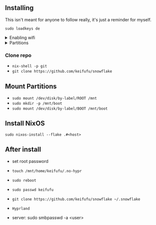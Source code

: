 ## Installing

This isn't meant for anyone to follow really, it's just a reminder for myself.

`sudo loadkeys de`

<details>
<summary>Enabling wifi</summary>

- `sudo systemctl start wpa_supplicant`
- `wpa_cli`
- `scan`
- `scan_results`
- `add_network`
- `set_network 0 ssid "<SSID>"`
- `set_network 0 psk "<PASS>"`
- `enable_network 0`

</details>

<details>
<summary>Partitions</summary>

<details>
<summary>Creating partitions</summary>

## Create Partitions

### EFI

- `sudo fdisk /dev/nvme0n1`
- `g (gpt disk label)`
- `n`
- `1`
- `2048`
- `+500M`
- `t`
- `1 (EFI System)`

### Stuff Partition

- `n`
- `2`
- `default`
- `default (fill up partition)`
- `w (write)`

### Setup LUKS

- `sudo cryptsetup luksFormat /dev/nvme0n1p2`
- `sudo cryptsetup luksOpen /dev/nvme0n1p2 enc-pv`

### Create Logical Volumes

- `sudo pvcreate /dev/mapper/enc-pv`
- `sudo vgcreate vg /dev/mapper/enc-pv`
- `sudo lvcreate -L 16G -n swap vg`
- `sudo lvcreate -L 250G -n root vg`
- `sudo lvcreate -l '100%FREE' -n stuff vg`

### Format Partitions & label

- `sudo mkfs.fat -F 32 /dev/nvme0n1p1`
- `sudo fatlabel /dev/nvme0n1p1 BOOT`
- `sudo mkfs.ext4 /dev/vg/root -L ROOT`
- `sudo mkfs.ext4 /dev/vg/stuff -L STUFF`
- `sudo mkswap /dev/vg/swap -L SWAP`
- `sudo cryptsetup config /dev/nvme0n1p2 --label LUKSROOT`

### Installing NixOS

## Mount Partitions

- `sudo mount /dev/vg/root /mnt`
- `sudo mkdir /mnt/boot`
- `sudo mount /dev/nvme0n1p1 /mnt/boot`
- `sudo swapon /dev/vg/swap`

</details>

### Desktop

- nvme0n1
  - 1 - 500MB EFI
  - 2 - 38GB SWAP
  - 3 - 461.5GB ROOT
- nvme1n1
  - \* - 1TB STUFF

### Laptop

- nvme0n1
  - 1 - 500MB EFI
  - 2 - 20GB SWAP
  - 3 - 250GB ROOT
  - 4 - 729.5GB STUFF

### Server

- sda
  - 1 - 500MB EFI
  - 2 - 20GB Swap
  - 3 - 229.5GB ROOT
- nvme0n1
  - p1 - 2TB STUFF

</details>

### Clone repo

- `nix-shell -p git`
- `git clone https://github.com/keifufu/snowflake`

## Mount Partitions

- `sudo mount /dev/disk/by-label/ROOT /mnt`
- `sudo mkdir -p /mnt/boot`
- `sudo mount /dev/disk/by-label/BOOT /mnt/boot`

## Install NixOS

`sudo nixos-install --flake .#<host>`

## After install

- set root password
- `touch /mnt/home/keifufu/.no-hypr`
- `sudo reboot`
- `sudo passwd keifufu`
- `git clone https://github.com/keifufu/snowflake ~/.snowflake`
- `Hyprland`

- server: sudo smbpasswd -a \<user>
